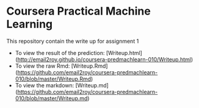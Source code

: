 # Coursera Practical Machine Learning
This repository contain the write up for assignment 1
- To view the result of the prediction: [Writeup.html] (http://email2roy.github.io/coursera-predmachlearn-010/Writeup.html)
- To view the raw Rmd: [Writeup.Rmd] (https://github.com/email2roy/coursera-predmachlearn-010/blob/master/Writeup.Rmd)
- To view the markdown: [Writeup.md] (https://github.com/email2roy/coursera-predmachlearn-010/blob/master/Writeup.md)
